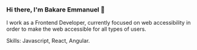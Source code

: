 ### Hi there, I'm Bakare Emmanuel 👋

I work as a Frontend Developer, currently focused on web accessibility in order to make the web accessible for all types of users.

Skills: Javascript, React, Angular. 

<!--
<a href="http://thugdeveloper.herokuapp.com/">See more</a>
<!--


- 🔭 I’m currently working on opensource, private projects.
- 🌱 I’m currently learning Flutter
- 👯 I’m looking to collaborate on interesting ideas to make the world a better place.
- ⚡ Fun fact: I don't like FIFA.
- 💬 Ask me about Frontend Development and Chess
- 🌍 How to reach me:  <a href="mailto:theonlybakare@gmail.com?subject=Mail from Github">ThugDeveloper</a>

[![willianrod's wakatime stats](https://github-readme-stats.vercel.app/api/wakatime?username=theonlybakare&layout=compact)](https://github.com/anuraghazra/github-readme-stats)

![ThugDeveloper Github Stats](https://github-readme-stats.vercel.app/api?username=bakareoyindamola&show_icons=true&theme=dracula)

[![Top Langs](https://github-readme-stats.vercel.app/api/top-langs/?username=bakareoyindamola&layout=compact)](https://github.com/anuraghazra/github-readme-stats)
